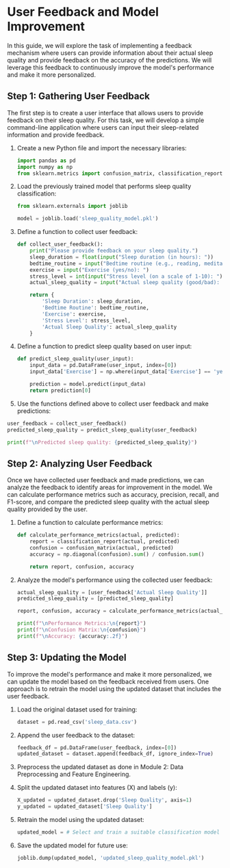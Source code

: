 # User Feedback and Model Improvement

In this guide, we will explore the task of implementing a feedback mechanism where users can provide information about their actual sleep quality and provide feedback on the accuracy of the predictions. We will leverage this feedback to continuously improve the model's performance and make it more personalized.

## Step 1: Gathering User Feedback

The first step is to create a user interface that allows users to provide feedback on their sleep quality. For this task, we will develop a simple command-line application where users can input their sleep-related information and provide feedback.

1. Create a new Python file and import the necessary libraries:
    ```python
    import pandas as pd
    import numpy as np
    from sklearn.metrics import confusion_matrix, classification_report
    ```

2. Load the previously trained model that performs sleep quality classification:
    ```python
    from sklearn.externals import joblib
    
    model = joblib.load('sleep_quality_model.pkl')
    ```

3. Define a function to collect user feedback:
    ```python
    def collect_user_feedback():
        print("Please provide feedback on your sleep quality.")
        sleep_duration = float(input("Sleep duration (in hours): "))
        bedtime_routine = input("Bedtime routine (e.g., reading, meditation): ")
        exercise = input("Exercise (yes/no): ")
        stress_level = int(input("Stress level (on a scale of 1-10): "))
        actual_sleep_quality = input("Actual sleep quality (good/bad): ")
    
        return {
            'Sleep Duration': sleep_duration,
            'Bedtime Routine': bedtime_routine,
            'Exercise': exercise,
            'Stress Level': stress_level,
            'Actual Sleep Quality': actual_sleep_quality
        }
    ```

4. Define a function to predict sleep quality based on user input:
    ```python
    def predict_sleep_quality(user_input):
        input_data = pd.DataFrame(user_input, index=[0])
        input_data['Exercise'] = np.where(input_data['Exercise'] == 'yes', 1, 0)
    
        prediction = model.predict(input_data)
        return prediction[0]
    ```

5. Use the functions defined above to collect user feedback and make predictions:
```python
user_feedback = collect_user_feedback()
predicted_sleep_quality = predict_sleep_quality(user_feedback)

print(f"\nPredicted sleep quality: {predicted_sleep_quality}")
```

## Step 2: Analyzing User Feedback

Once we have collected user feedback and made predictions, we can analyze the feedback to identify areas for improvement in the model. We can calculate performance metrics such as accuracy, precision, recall, and F1-score, and compare the predicted sleep quality with the actual sleep quality provided by the user.

1. Define a function to calculate performance metrics:
    ```python
    def calculate_performance_metrics(actual, predicted):
        report = classification_report(actual, predicted)
        confusion = confusion_matrix(actual, predicted)
        accuracy = np.diagonal(confusion).sum() / confusion.sum()
    
        return report, confusion, accuracy
    ```

2. Analyze the model's performance using the collected user feedback:
    ```python
    actual_sleep_quality = [user_feedback['Actual Sleep Quality']]
    predicted_sleep_quality = [predicted_sleep_quality]
    
    report, confusion, accuracy = calculate_performance_metrics(actual_sleep_quality, predicted_sleep_quality)
    
    print(f"\nPerformance Metrics:\n{report}")
    print(f"\nConfusion Matrix:\n{confusion}")
    print(f"\nAccuracy: {accuracy:.2f}")
    ```

## Step 3: Updating the Model

To improve the model's performance and make it more personalized, we can update the model based on the feedback received from users. One approach is to retrain the model using the updated dataset that includes the user feedback.

1. Load the original dataset used for training:
    ```python
    dataset = pd.read_csv('sleep_data.csv')
    ```

2. Append the user feedback to the dataset:
    ```python
    feedback_df = pd.DataFrame(user_feedback, index=[0])
    updated_dataset = dataset.append(feedback_df, ignore_index=True)
    ```

3. Preprocess the updated dataset as done in Module 2: Data Preprocessing and Feature Engineering.

4. Split the updated dataset into features (X) and labels (y):
    ```python
    X_updated = updated_dataset.drop('Sleep Quality', axis=1)
    y_updated = updated_dataset['Sleep Quality']
    ```

5. Retrain the model using the updated dataset:
    ```python
    updated_model = # Select and train a suitable classification model
    ```

6. Save the updated model for future use:
    ```python
    joblib.dump(updated_model, 'updated_sleep_quality_model.pkl')
    ```

